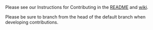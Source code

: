 Please see our Instructions for Contributing in the [README](https://github.com/App-vNext/Polly#instructions-for-contributing) and [wiki](https://github.com/App-vNext/Polly/wiki/Git-Workflow).

Please be sure to branch from the head of the default branch when developing contributions.  
